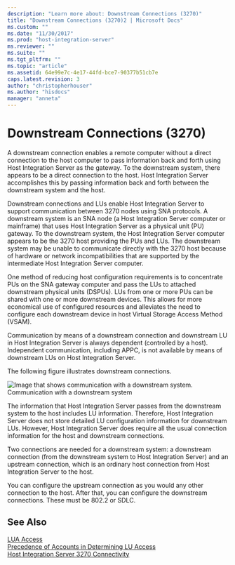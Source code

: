 ```yaml
---
description: "Learn more about: Downstream Connections (3270)"
title: "Downstream Connections (3270)2 | Microsoft Docs"
ms.custom: ""
ms.date: "11/30/2017"
ms.prod: "host-integration-server"
ms.reviewer: ""
ms.suite: ""
ms.tgt_pltfrm: ""
ms.topic: "article"
ms.assetid: 64e99e7c-4e17-44fd-bce7-90377b51cb7e
caps.latest.revision: 3
author: "christopherhouser"
ms.author: "hisdocs"
manager: "anneta"
---
```

# Downstream Connections (3270)
A downstream connection enables a remote computer without a direct connection to the host computer to pass information back and forth using Host Integration Server as the gateway. To the downstream system, there appears to be a direct connection to the host. Host Integration Server accomplishes this by passing information back and forth between the downstream system and the host.  
  
 Downstream connections and LUs enable Host Integration Server to support communication between 3270 nodes using SNA protocols. A downstream system is an SNA node (a Host Integration Server computer or mainframe) that uses Host Integration Server as a physical unit (PU) gateway. To the downstream system, the Host Integration Server computer appears to be the 3270 host providing the PUs and LUs. The downstream system may be unable to communicate directly with the 3270 host because of hardware or network incompatibilities that are supported by the intermediate Host Integration Server computer.  
  
 One method of reducing host configuration requirements is to concentrate PUs on the SNA gateway computer and pass the LUs to attached downstream physical units (DSPUs). LUs from one or more PUs can be shared with one or more downstream devices. This allows for more economical use of configured resources and alleviates the need to configure each downstream device in host Virtual Storage Access Method (VSAM).  
  
 Communication by means of a downstream connection and downstream LU in Host Integration Server is always dependent (controlled by a host). Independent communication, including APPC, is not available by means of downstream LUs on Host Integration Server.  
  
 The following figure illustrates downstream connections.  
  
 ![Image that shows communication with a downstream system.](../core/media/srvc04.gif "srvc04")  
Communication with a downstream system  
  
 The information that Host Integration Server passes from the downstream system to the host includes LU information. Therefore, Host Integration Server does not store detailed LU configuration information for downstream LUs. However, Host Integration Server does require all the usual connection information for the host and downstream connections.  
  
 Two connections are needed for a downstream system: a downstream connection (from the downstream system to Host Integration Server) and an upstream connection, which is an ordinary host connection from Host Integration Server to the host.  
  
 You can configure the upstream connection as you would any other connection to the host. After that, you can configure the downstream connections. These must be 802.2 or SDLC.  
  
## See Also  
 [LUA Access](../core/lua-access2.md)   
 [Precedence of Accounts in Determining LU Access](../core/precedence-of-accounts-in-determining-lu-access1.md)   
 [Host Integration Server 3270 Connectivity](../core/host-integration-server-3270-connectivity2.md)
